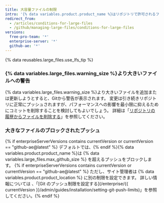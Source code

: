 ```yaml
---
title: 大容量ファイルの制限
intro: '{% data variables.product.product_name %}はリポジトリで許可されるファイルのサイズを制限し、ファイルが最大ファイル制限よりも大きい場合、リポジトリへのプッシュをブロックします。'
redirect_from:
  - /articles/conditions-for-large-files
  - /github/managing-large-files/conditions-for-large-files
versions:
  free-pro-team: '*'
  enterprise-server: '*'
  github-ae: '*'
---
```

{% data reusables.large_files.use_lfs_tip %}

### {% data variables.large_files.warning_size %}より大きいファイルへの警告

{% data variables.large_files.warning_size %}より大きいファイルを追加または更新しようとすると、Gitから警告が表示されます。 変更は引き続きリポジトリに正常にプッシュされますが、パフォーマンスへの影響を最小限に抑えるためにコミットを削除することを検討してもよいでしょう。 詳細は「[リポジトリの履歴からファイルを削除する](/github/managing-large-files/removing-files-from-a-repositorys-history)」を参照してください。

### 大きなファイルのブロックされたプッシュ

{% if enterpriseServerVersions contains currentVersion or currentVersion == "github-ae@latest" %} デフォルトでは、{% endif %}{% data variables.product.product_name %}は {% data variables.large_files.max_github_size %} を超えるプッシュをブロックします。 {% if enterpriseServerVersions contains currentVersion or currentVersion == "github-ae@latest" %} ただし、サイト管理者は {% data variables.product.product_location %} に別の制限を設定できます。 詳しい情報については 、「[Git のプッシュ制限を設定する](/enterprise/{{ currentVersion }}/admin/guides/installation/setting-git-push-limits)」を参照してください。{% endif %}
